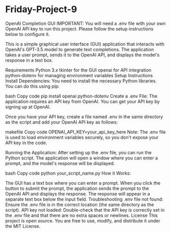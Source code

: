 # Friday-Project-9
OpenAI Completion GUI
IMPORTANT: You will need a .env file with your own OpenAI API key to run this project. Please follow the setup instructions below to configure it.

This is a simple graphical user interface (GUI) application that interacts with OpenAI's GPT-3.5 model to generate text completions. The application takes a user prompt, sends it to the OpenAI API, and displays the model's response in a text box.

Requirements
Python 3.x
tkinter for the GUI
openai for API integration
python-dotenv for managing environment variables
Setup Instructions
Install Dependencies: You need to install the necessary Python libraries. You can do this using pip:

bash
Copy code
pip install openai python-dotenv
Create a .env File: The application requires an API key from OpenAI. You can get your API key by signing up at OpenAI.

Once you have your API key, create a file named .env in the same directory as the script and add your OpenAI API key as follows:

makefile
Copy code
OPENAI_API_KEY=your_api_key_here
Note: The .env file is used to load environment variables securely, so you don't expose your API key in the code.

Running the Application: After setting up the .env file, you can run the Python script. The application will open a window where you can enter a prompt, and the model's response will be displayed.

bash
Copy code
python your_script_name.py
How it Works:

The GUI has a text box where you can enter a prompt.
When you click the button to submit the prompt, the application sends the prompt to the OpenAI API and displays the response.
The response will appear in a separate text box below the input field.
Troubleshooting
.env file not found: Ensure the .env file is in the correct location (the same directory as the script).
API key not loaded: Double-check that the API key is correctly set in the .env file and that there are no extra spaces or newlines.
License
This project is open source. You are free to use, modify, and distribute it under the MIT License.

